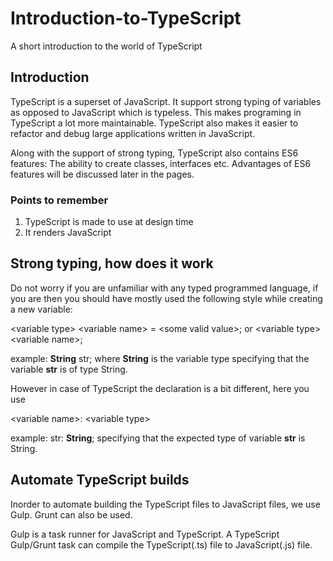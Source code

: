 # Introduction-to-TypeScript
A short introduction to the world of TypeScript

## Introduction
TypeScript is a superset of JavaScript. It support strong typing of variables as opposed to JavaScript which is typeless. This makes programing in TypeScript a lot more maintainable. TypeScript also makes it easier to refactor and debug large applications written in JavaScript.

Along with the support of strong typing, TypeScript also contains ES6 features: The ability to create classes, interfaces etc. Advantages of ES6 features will be discussed later in the pages.

### Points to remember

1. TypeScript is made to use at design time
2. It renders JavaScript

## Strong typing, how does it work
Do not worry if you are unfamiliar with any typed programmed language, if you are then you should have mostly used the following style while creating a new variable:

\<variable type\> \<variable name\> = \<some valid value\>;
or 
\<variable type\> \<variable name\>;

example: **String** str; where **String** is the variable type specifying that the variable **str** is of type String.

However in case of TypeScript the declaration is a bit different, here you use

\<variable name\>: \<variable type\>

example: str: **String**; specifying that the expected type of variable **str** is String.

## Automate TypeScript builds
Inorder to automate building the TypeScript files to JavaScript files, we use Gulp. Grunt can also be used.

Gulp is a task runner for JavaScript and TypeScript. A TypeScript Gulp/Grunt task can compile the TypeScript(.ts) file to JavaScript(.js) file.